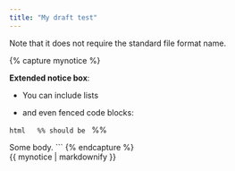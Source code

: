 ```yaml
---
title: "My draft test"
---
```


Note that it does not require the standard file format name.


 {% capture mynotice %}

**Extended notice box**:
* You can include lists

* and even fenced code blocks:

```html   %% should be ``` %%

<html>

<body>Some body.<body>

</html>
```
{% endcapture %}

<div class="notice--info">{{ mynotice | markdownify }}</div>
